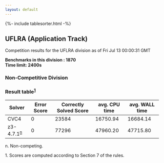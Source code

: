 ```yaml
---
layout: default
---
```

{%- include tablesorter.html -%}

##  UFLRA (Application Track)

Competition results for the UFLRA division as of Fri Jul 13 00:00:31 GMT

**Benchmarks in this division : 1870  
Time limit: 2400s** 

###  Non-Competitive Division 
### Result table<sup><a href="#fn1">1</a></sup>
<table id="parallel" class="result sorted">
<thead><tr class="center">
<th>Solver</th>
             <th>Error Score</th>
             <th>Correctly Solved Score</th>
             <th>avg. CPU time</th>
             <th>avg. WALL time</th>
         </tr></thead><tr>
<td>CVC4</td>
<td>0</td><td>23584</td><td>16750.94</td><td>16684.14</td></tr><tr>
<td>z3-4.7.1<SUP><a href="#fn">n</a></SUP></td>
<td>0</td><td>77296</td><td>47960.20</td><td>47715.80</td></tr></table>
 <span id="fn"> n. Non-competing. </span>

 <span id="fn1"> 1. Scores are computed according to Section 7 of the rules. </span>


